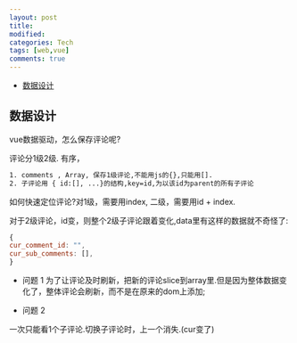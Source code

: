 ```yaml
---
layout: post
title:
modified:
categories: Tech
tags: [web,vue]
comments: true
---
```


<!-- TOC -->

- [数据设计](#数据设计)

<!-- /TOC -->


## 数据设计

vue数据驱动，怎么保存评论呢?

评论分1级2级. 有序，
```sh
1. comments , Array, 保存1级评论,不能用js的{},只能用[].
2. 子评论用 { id:[], ...}的结构,key=id,为以该id为parent的所有子评论 
```
如何快速定位评论?对1级，需要用index, 二级，需要用id + index.

对于2级评论，id变，则整个2级子评论跟着变化,data里有这样的数据就不奇怪了:
```js
{
cur_comment_id: "",
cur_sub_comments: [],
}
```

* 问题 1
为了让评论及时刷新，把新的评论slice到array里.但是因为整体数据变化了，整体评论会刷新，而不是在原来的dom上添加;

* 问题 2

一次只能看1个子评论.切换子评论时，上一个消失.(cur变了)


